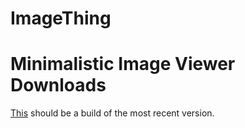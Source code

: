 ImageThing
==========
Minimalistic Image Viewer
Downloads
=========
[This](https://github.com/Wsheerio/ImageThing/raw/master/Executable/ImageThing.zip) should be a build of the most recent version.
